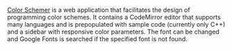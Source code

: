 [Color Schemer](https://nnym.github.io/color-schemer) is a web application that facilitates the design of programming color schemes.
It contains a CodeMirror editor that supports many languages and is prepopulated with sample code (currently only C++)
and a sidebar with responsive color parameters.
The font can be changed and Google Fonts is searched if the specified font is not found.
